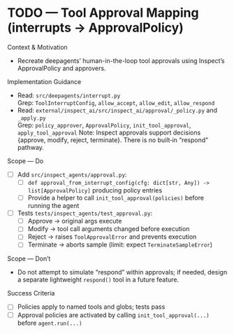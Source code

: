 # TODO — Tool Approval Mapping (interrupts → ApprovalPolicy)

Context & Motivation
- Recreate deepagents’ human-in-the-loop tool approvals using Inspect’s ApprovalPolicy and approvers.

Implementation Guidance
- Read: `src/deepagents/interrupt.py`  
  Grep: `ToolInterruptConfig`, `allow_accept`, `allow_edit`, `allow_respond`
- Read: `external/inspect_ai/src/inspect_ai/approval/_policy.py` and `_apply.py`  
  Grep: `policy_approver`, `ApprovalPolicy`, `init_tool_approval`, `apply_tool_approval`
  Note: Inspect approvals support decisions {approve, modify, reject, terminate}. There is no built‑in “respond” pathway.

Scope — Do
- [ ] Add `src/inspect_agents/approval.py`:
  - [ ] `def approval_from_interrupt_config(cfg: dict[str, Any]) -> list[ApprovalPolicy]` producing policy entries
  - [ ] Provide a helper to call `init_tool_approval(policies)` before running the agent
- [ ] Tests `tests/inspect_agents/test_approval.py`:
  - [ ] Approve → original args execute
  - [ ] Modify → tool call arguments changed before execution
  - [ ] Reject → raises `ToolApprovalError` and prevents execution
  - [ ] Terminate → aborts sample (limit: expect `TerminateSampleError`)

Scope — Don’t
- Do not attempt to simulate “respond” within approvals; if needed, design a separate lightweight `respond()` tool in a future feature.

Success Criteria
- [ ] Policies apply to named tools and globs; tests pass
- [ ] Approval policies are activated by calling `init_tool_approval(...)` before `agent.run(...)`
